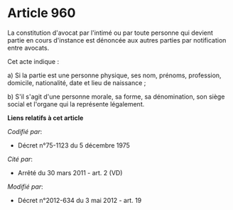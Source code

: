 # Article 960

La constitution d'avocat par l'intimé ou par toute personne qui devient partie en cours d'instance est dénoncée aux autres
parties par notification entre avocats. 

Cet acte indique : 

a) Si la partie est une personne physique, ses nom, prénoms, profession, domicile, nationalité, date et lieu de naissance ; 

b) S'il s'agit d'une personne morale, sa forme, sa dénomination, son siège social et l'organe qui la représente légalement.

**Liens relatifs à cet article**

_Codifié par_:

  - Décret n°75-1123 du 5 décembre 1975

_Cité par_:

  - Arrêté du 30 mars 2011 - art. 2 (VD)

_Modifié par_:

  - Décret n°2012-634 du 3 mai 2012 - art. 19
